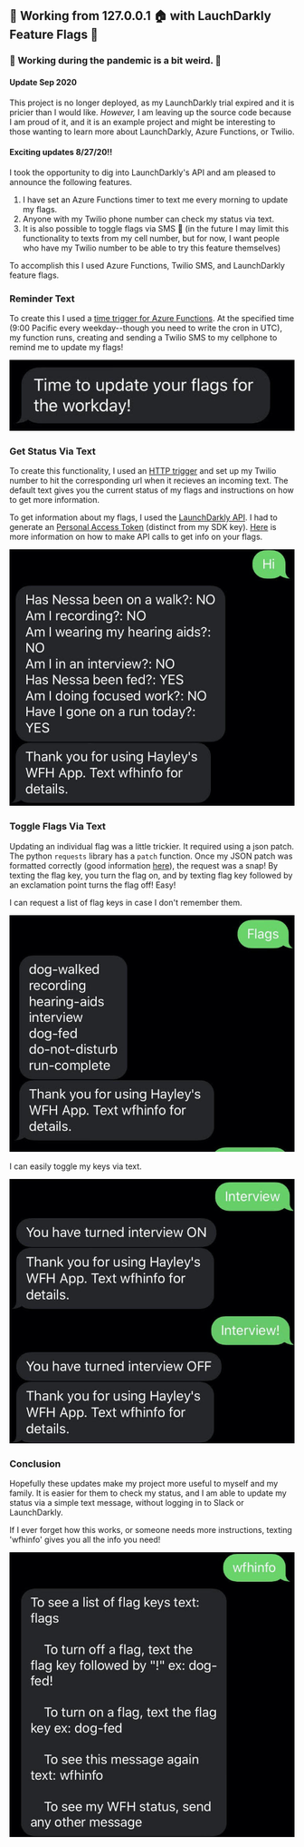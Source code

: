 ## 🚀 Working from 127.0.0.1 🏠 with LauchDarkly Feature Flags 🚀
### 🦠 Working during the pandemic is a bit weird. 🦠

#### Update Sep 2020
This project is no longer deployed, as my LaunchDarkly trial expired and it is pricier than I would like. _However,_
I am leaving up the source code because I am proud of it, and it is an example project and might be interesting to those wanting to learn more about LaunchDarkly, Azure Functions, or Twilio. 

#### Exciting updates 8/27/20!!

I took the opportunity to dig into LaunchDarkly's API and am pleased to announce the following features.

1. I have set an Azure Functions timer to text me every morning to update my flags. 
2. Anyone with my Twilio phone number can check my status via text. 
3. It is also possible to toggle flags via SMS 🤯 (in the future I may limit this functionality to texts from my cell number, but for now, I want people who have my Twilio number to be able to try this feature themselves)

To accomplish this I used Azure Functions, Twilio SMS, and LaunchDarkly feature flags.

### Reminder Text
To create this I used a [time trigger for Azure Functions](https://docs.microsoft.com/en-us/azure/azure-functions/functions-bindings-timer?tabs=csharp). At the specified time (9:00 Pacific every weekday--though you need to write the cron in UTC), my function runs, creating and sending a Twilio SMS to my cellphone to remind me to update my flags!

![Every weekday at 9am, I get a text reminding me to update my flags.](https://raw.githubusercontent.com/hayleycd/wfh_status/master/screenshots/reminder.jpg)

### Get Status Via Text
To create this functionality, I used an [HTTP trigger](https://docs.microsoft.com/en-us/azure/azure-functions/functions-bindings-http-webhook) and set up my Twilio number to hit the corresponding url when it recieves an incoming text. The default text gives you the current status of my flags and instructions on how to get more information. 

To get information about my flags, I used the [LaunchDarkly API](https://apidocs.launchdarkly.com/reference). I had to generate an [Personal Access Token](https://apidocs.launchdarkly.com/reference#authentication) (distinct from my SDK key). [Here](https://apidocs.launchdarkly.com/reference#list-feature-flags) is more information on how to make API calls to get info on your flags. 

![A text that details all my statuses.](https://raw.githubusercontent.com/hayleycd/wfh_status/master/screenshots/status.jpg)

### Toggle Flags Via Text
Updating an individual flag was a little trickier. It required using a json patch. The python `requests` library has a `patch` function. Once my JSON patch was formatted correctly (good information [here](https://apidocs.launchdarkly.com/reference#updates)), the request was a snap! By texting the flag key, you turn the flag on, and by texting flag key followed by an exclamation point turns the flag off! Easy!

I can request a list of flag keys in case I don't remember them. 

![List of flag keys](https://raw.githubusercontent.com/hayleycd/wfh_status/master/screenshots/keys.jpg)

I can easily toggle my keys via text. 

![Demonstrates how to toggle flags over text. If I text the key, the flag is turned on. If I text the key followed by an exclamation point, it turns the flag off. ](https://raw.githubusercontent.com/hayleycd/wfh_status/master/screenshots/toggle.jpg)

### Conclusion

Hopefully these updates make my project more useful to myself and my family. It is easier for them to check my status, and I am able to update my status via a simple text message, without logging in to Slack or LaunchDarkly. 

If I ever forget how this works, or someone needs more instructions, texting 'wfhinfo' gives you all the info you need!

![Information on how to navigate the functionality.](https://raw.githubusercontent.com/hayleycd/wfh_status/master/screenshots/wfhinfo.jpg)
